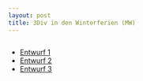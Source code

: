 ```yaml
---
layout: post
title: 3Div in den Winterferien (MW)
---
```


![]()



* [Entwurf 1](http://tn.12px.de/3div/?file=tn_herbst2015_01)
* [Entwurf 2](http://tn.12px.de/3div/?file=tn_herbst2015_02)
* [Entwurf 3](http://tn.12px.de/3div/?file=tn_herbst2015_03)
